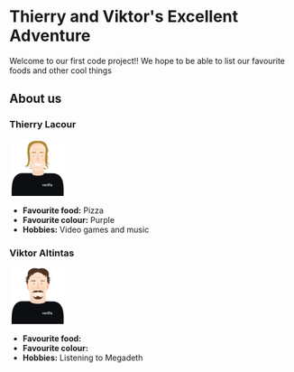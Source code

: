 # Thierry and Viktor's Excellent Adventure

Welcome to our first code project!! We hope to be able to list our favourite foods and other cool things

## About us

### Thierry Lacour

<img src="img/tlacour.svg" alt="Thierry: profile pic" style="height: 100px; width:100px;"/>

- **Favourite food:** Pizza
- **Favourite colour:** Purple
- **Hobbies:** Video games and music

### Viktor Altintas

<img src="img/valtintas.svg" alt="Viktor: profile pic" style="height: 100px; width:100px;"/>

- **Favourite food:** 
- **Favourite colour:** 
- **Hobbies:** Listening to Megadeth
